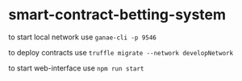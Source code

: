 # smart-contract-betting-system

to start local network use `ganae-cli -p 9546`

to deploy contracts use `truffle migrate --network developNetwork`

to start web-interface use `npm run start`
